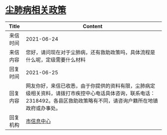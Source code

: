 # <a href="http://www.shangluo.gov.cn/zmhd/ldxxxx.jsp?urltype=leadermail.LeaderMailContentUrl&wbtreeid=1112&leadermailid=7408">尘肺病相关政策</a>
|Title|Content|
|:---:|---|
|来信时间|2021-06-24|
|来信内容|您好，请问现在对于尘肺病，还有救助政策吗，具体流程是什么呢，定级需要什么材料|
|回复时间|2021-06-25|
|回复内容|网友你好，来信已收悉，由于你提供的资料有限，尘肺病定级相关资料，请拨打市疾控中心电话具体咨询，联系电话：2318492。各县区救助政策略有不同，请咨询户籍所在地镇政府或办事处。|
|回复机构|<a href="../../categories/agencies/市信息中心.md">市信息中心</a>|

